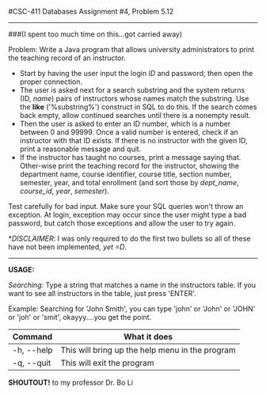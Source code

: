 #CSC-411 Databases Assignment #4, Problem 5.12
***
###(I spent too much time on this...got carried away)

Problem: Write a Java program that allows university administrators to print the teaching record of an instructor.

* Start by having the user input the login *ID* and password; then open the proper connection.
* The user is asked next for a search substring and the system returns (ID, *name*) pairs of instructors whose names match the substring. Use the **like** ('%substring%') construct in SQL to do this. If the search comes back empty, allow continued searches until there is a nonempty result.
* Then the user is asked to enter an ID number, which is a number between 0 and 99999. Once a valid number is entered, check if an instructor with that ID exists. If there is no instructor with the given ID, print a reasonable message and quit.
* If the instructor has taught no courses, print a message saying that. Other-wise print the teaching record for the instructor, showing the department name, course identifier, course title, section number, semester, year, and total enrollment (and sort those by *dept_name*, *course_id*, *year*, *semester*).

Test carefully for bad input. Make sure your SQL queries won't throw an exception. At login, exception may occur since the user might type a bad password, but catch those exceptions and allow the user to try again.

**DISCLAIMER*: I was only required to do the first two bullets so all of these have not been implemented, *yet =D*.

***
**USAGE:** 

*Searching:* Type a string that matches a name in the instructors table. If you want to see all instructors in the table, just press 'ENTER'.

Example: Searching for 'John Smith', you can type 'john' or 'John' or 'JOHN' or 'joh' or 'smit', okayyy....you get the point.

| Command | What it does |
| --------|--------------|
| -h, --help | This will bring up the help menu in the program |
| -q, --quit | This will exit the program |

**SHOUTOUT!** to my professor Dr. Bo Li